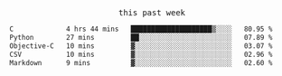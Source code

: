 <p align="center"><samp>this past week</samp></p>
<!--START_SECTION:waka-->

```txt
C             4 hrs 44 mins   ████████████████████▒░░░░   80.95 %
Python        27 mins         ██░░░░░░░░░░░░░░░░░░░░░░░   07.89 %
Objective-C   10 mins         ▓░░░░░░░░░░░░░░░░░░░░░░░░   03.07 %
CSV           10 mins         ▓░░░░░░░░░░░░░░░░░░░░░░░░   02.96 %
Markdown      9 mins          ▓░░░░░░░░░░░░░░░░░░░░░░░░   02.60 %
```

<!--END_SECTION:waka-->


